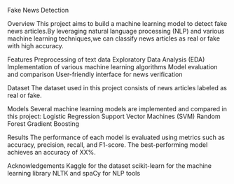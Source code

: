 Fake News Detection

Overview
This project aims to build a machine learning model to detect fake news articles.By leveraging natural language processing (NLP) and various machine learning techniques,we can classify news articles as real or fake with high accuracy.

Features
Preprocessing of text data
Exploratory Data Analysis (EDA)
Implementation of various machine learning algorithms
Model evaluation and comparison
User-friendly interface for news verification

Dataset
The dataset used in this project consists of news articles labeled as real or fake.

Models
Several machine learning models are implemented and compared in this project:
Logistic Regression
Support Vector Machines (SVM)
Random Forest
Gradient Boosting

Results
The performance of each model is evaluated using metrics such as accuracy, precision, recall, and F1-score. The best-performing model achieves an accuracy of XX%.

Acknowledgements
Kaggle for the dataset
scikit-learn for the machine learning library
NLTK and spaCy for NLP tools
